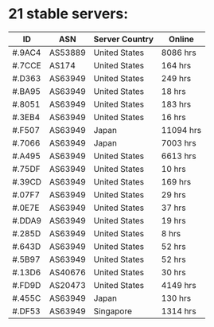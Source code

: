 # 21 stable servers:

| ID | ASN | Server Country | Online |
| ------ | ------ | ------ | ------ |
| #.9AC4 | AS53889 | United States | 8086 hrs |
| #.7CCE | AS174 | United States | 164 hrs |
| #.D363 | AS63949 | United States | 249 hrs |
| #.BA95 | AS63949 | United States | 18 hrs |
| #.8051 | AS63949 | United States | 183 hrs |
| #.3EB4 | AS63949 | United States | 16 hrs |
| #.F507 | AS63949 | Japan | 11094 hrs |
| #.7066 | AS63949 | Japan | 7003 hrs |
| #.A495 | AS63949 | United States | 6613 hrs |
| #.75DF | AS63949 | United States | 10 hrs |
| #.39CD | AS63949 | United States | 169 hrs |
| #.07F7 | AS63949 | United States | 29 hrs |
| #.0E7E | AS63949 | United States | 37 hrs |
| #.DDA9 | AS63949 | United States | 19 hrs |
| #.285D | AS63949 | United States | 8 hrs |
| #.643D | AS63949 | United States | 52 hrs |
| #.5B97 | AS63949 | United States | 52 hrs |
| #.13D6 | AS40676 | United States | 30 hrs |
| #.FD9D | AS20473 | United States | 4149 hrs |
| #.455C | AS63949 | Japan | 130 hrs |
| #.DF53 | AS63949 | Singapore | 1314 hrs |


